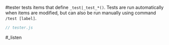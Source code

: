 #tester tests items that define `_test|_test_*()`. Tests are run automatically when items are modified, but can also be run manually using command `/test [label]`.

```js_removed:tester.js
// tester.js
```

#_listen